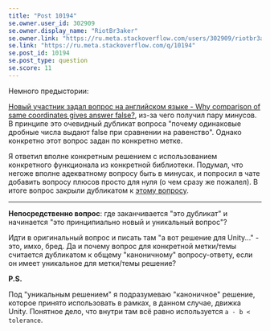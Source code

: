 ```yaml
---
title: "Post 10194"
se.owner.user_id: 302909
se.owner.display_name: "RiotBr3aker"
se.owner.link: "https://ru.meta.stackoverflow.com/users/302909/riotbr3aker"
se.link: "https://ru.meta.stackoverflow.com/q/10194"
se.post_id: 10194
se.post_type: question
se.score: 11
---
```

<p>Немного предыстории:</p>

<p><a href="https://ru.stackoverflow.com/questions/1085877/%D0%9F%D0%BE%D1%87%D0%B5%D0%BC%D1%83-%D1%81%D1%80%D0%B0%D0%B2%D0%BD%D0%B5%D0%BD%D0%B8%D0%B5-%D0%BE%D0%B4%D0%B8%D0%BD%D0%B0%D0%BA%D0%BE%D0%B2%D1%8B%D1%85-%D1%87%D0%B8%D1%81%D0%B5%D0%BB-%D0%B2%D1%8B%D0%B4%D0%B0%D0%B5%D1%82-false">Новый участник задал вопрос на английском языке - Why comparison of same coordinates gives answer false?</a>, из-за чего получил пару минусов. В принципе это очевидный дубликат вопроса "почему одинаковые дробные числа выдают false при сравнении на равенство". Однако конкретно этот вопрос задан по конкретно метке.</p>

<p>Я ответил вполне конкретным решением с использованием конкретного функционала из конкретной библиотеки. Подумал, что негоже вполне адекватному вопросу быть в минусах, и попросил в чате добавить вопросу плюсов просто для нуля (о чем сразу же пожалел). В итоге вопрос закрыли дубликатом к <a href="https://ru.stackoverflow.com/questions/417453/%D0%92%D1%8B%D1%87%D0%B8%D1%81%D0%BB%D0%B5%D0%BD%D0%B8%D1%8F-%D0%BD%D0%B0-%D1%87%D0%B8%D1%81%D0%BB%D0%B0%D1%85-%D1%81-%D0%BF%D0%BB%D0%B0%D0%B2%D0%B0%D1%8E%D1%89%D0%B5%D0%B9-%D1%82%D0%BE%D1%87%D0%BA%D0%BE%D0%B9-%D0%BD%D0%B5-%D1%80%D0%B0%D0%B1%D0%BE%D1%82%D0%B0%D1%8E%D1%82">этому вопросу</a>.</p>

<hr>

<p><strong>Непосредственно вопрос</strong>: где заканчивается "это дубликат" и начинается "это принципиально новый и уникальный вопрос"?</p>

<p>Идти в оригинальный вопрос и писать там "а вот решение для Unity..." - это, имхо, бред.
Да и почему вопрос для конкретной метки/темы считается дубликатом к общему "каноничному" вопросу-ответу, если он имеет уникальное для метки/темы решение?</p>

<p><strong>P.S.</strong></p>

<p>Под "уникальным решением" я подразумеваю "каноничное" решение, которое принято использовать в рамках, в данном случае, движка Unity. Понятное дело, что внутри там всё равно используется <code>a - b &lt; tolerance</code>.</p>
